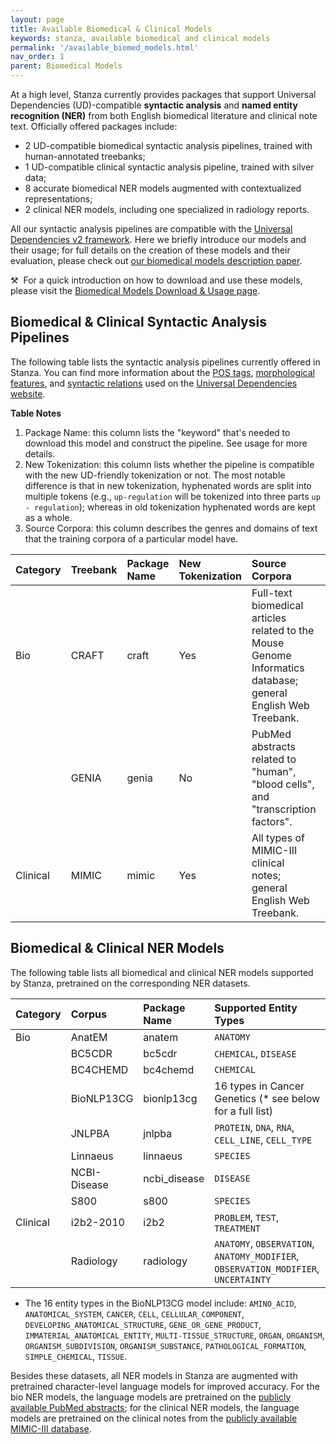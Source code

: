 ```yaml
---
layout: page
title: Available Biomedical & Clinical Models
keywords: stanza, available biomedical and clinical models
permalink: '/available_biomed_models.html'
nav_order: 1
parent: Biomedical Models
---
```


At a high level, Stanza currently provides packages that support Universal Dependencies (UD)-compatible **syntactic analysis** and **named entity recognition (NER)** from both English biomedical literature and clinical note text. Officially offered packages include:
- 2 UD-compatible biomedical syntactic analysis pipelines, trained with human-annotated treebanks;
- 1 UD-compatible clinical syntactic analysis pipeline, trained with silver data;
- 8 accurate biomedical NER models augmented with contextualized representations;
- 2 clinical NER models, including one specialized in radiology reports.

All our syntactic analysis pipelines are compatible with the [Universal Dependencies v2 framework](https://universaldependencies.org/). Here we briefly introduce our models and their usage; for full details on the creation of these models and their evaluation, please check out [our biomedical models description paper](https://arxiv.org/abs/2007.14640).

⚒️ &nbsp;For a quick introduction on how to download and use these models, please visit the [Biomedical Models Download & Usage page](biomed_model_usage).

## Biomedical & Clinical Syntactic Analysis Pipelines

The following table lists the syntactic analysis pipelines currently offered in Stanza. You can find more information about the [POS tags](https://universaldependencies.org/u/pos/all.html), [morphological features](https://universaldependencies.org/u/feat/all.html), and [syntactic relations](https://universaldependencies.org/u/dep/all.html) used on the [Universal Dependencies website](https://universaldependencies.org/).

**Table Notes**

1. Package Name: this column lists the "keyword" that's needed to download this model and construct the pipeline. See usage for more details.
2. New Tokenization: this column lists whether the pipeline is compatible with the new UD-friendly tokenization or not. The most notable difference is that in new tokenization, hyphenated words are split into multiple tokens (e.g., `up-regulation` will be tokenized into three parts `up - regulation`); whereas in old tokenization hyphenated words are kept as a whole.
3. Source Corpora: this column describes the genres and domains of text that the training corpora of a particular model have.

| Category | Treebank | Package Name | New Tokenization | Source Corpora | Treebank Doc |
| :---- | :----- | :---- | :---- | :---- | :---- |
| Bio | CRAFT | craft | Yes | Full-text biomedical articles related to the Mouse Genome Informatics database; general English Web Treebank. | [CRAFT homepage](http://bionlp-corpora.sourceforge.net/CRAFT/) |
| | GENIA | genia | No | PubMed abstracts related to "human", "blood cells", and "transcription factors". | [GENIA homepage](http://www.geniaproject.org/)
| Clinical | MIMIC | mimic | Yes | All types of MIMIC-III clinical notes; general English Web Treebank. | [MIMIC-III homepage](https://mimic.physionet.org/) |


## Biomedical & Clinical NER Models

The following table lists all biomedical and clinical NER models supported by Stanza, pretrained on the corresponding NER datasets. 

| Category | Corpus | Package Name | Supported Entity Types |
| :---- | :---- | :---- | :---- |
| Bio | AnatEM | anatem | `ANATOMY` |
| | BC5CDR | bc5cdr | `CHEMICAL`, `DISEASE` |
| | BC4CHEMD | bc4chemd | `CHEMICAL` |
| | BioNLP13CG | bionlp13cg | 16 types in Cancer Genetics (* see below for a full list) |
| | JNLPBA | jnlpba | `PROTEIN`, `DNA`, `RNA`, `CELL_LINE`, `CELL_TYPE` |
| | Linnaeus | linnaeus | `SPECIES` |
| | NCBI-Disease | ncbi_disease | `DISEASE` |
| | S800 | s800 | `SPECIES` |
| Clinical | i2b2-2010 | i2b2 | `PROBLEM`, `TEST`, `TREATMENT` |
| | Radiology | radiology | `ANATOMY`, `OBSERVATION`, `ANATOMY_MODIFIER`, `OBSERVATION_MODIFIER`, `UNCERTAINTY` |

* The 16 entity types in the BioNLP13CG model include: `AMINO_ACID`, `ANATOMICAL_SYSTEM`, `CANCER`, `CELL`, `CELLULAR_COMPONENT`, `DEVELOPING_ANATOMICAL_STRUCTURE`, `GENE_OR_GENE_PRODUCT`, `IMMATERIAL_ANATOMICAL_ENTITY`, `MULTI-TISSUE_STRUCTURE`, `ORGAN`, `ORGANISM`, `ORGANISM_SUBDIVISION`, `ORGANISM_SUBSTANCE`, `PATHOLOGICAL_FORMATION`, `SIMPLE_CHEMICAL`, `TISSUE`.


Besides these datasets, all NER models in Stanza are augmented with pretrained character-level language models for improved accuracy. For the bio NER models, the language models are pretrained on the [publicly available PubMed abstracts](ftp://ftp.ncbi.nlm.nih.gov/pubmed/baseline); for the clinical NER models, the language models are pretrained on the clinical notes from the [publicly available MIMIC-III database](https://mimic.physionet.org/).
